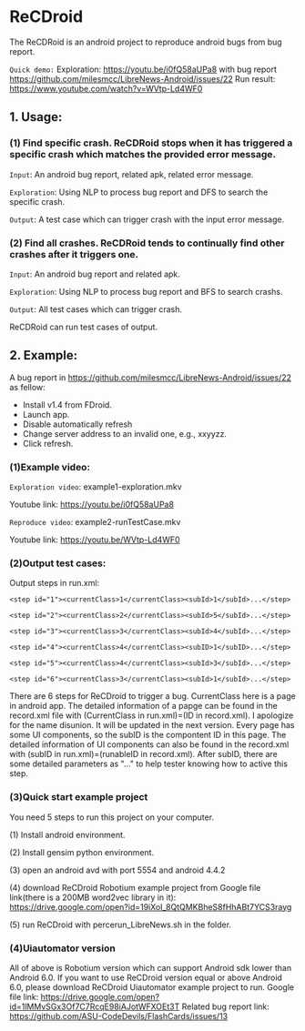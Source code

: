 # ReCDroid

The ReCDRoid is an android project to reproduce android bugs from bug report.

`Quick demo:` Exploration: https://youtu.be/i0fQ58aUPa8 with bug report https://github.com/milesmcc/LibreNews-Android/issues/22
              Run result: https://www.youtube.com/watch?v=WVtp-Ld4WF0


## 1. Usage:
### (1) Find specific crash. ReCDRoid stops when it has triggered a specific crash which matches the provided error message.
`Input`: An android bug report, related apk, related error message.

`Exploration`: Using NLP to process bug report and DFS to search the specific crash.

`Output`: A test case which can trigger crash with the input error message.


### (2) Find all crashes. ReCDRoid tends to continually find other crashes after it triggers one.
`Input`: An android bug report and related apk.

`Exploration`: Using NLP to process bug report and BFS to search crashs.

`Output`: All test cases which can trigger crash.

ReCDRoid can run test cases of output.

## 2. Example:
A bug report in https://github.com/milesmcc/LibreNews-Android/issues/22 as fellow:

- Install v1.4 from FDroid.
- Launch app.
- Disable automatically refresh
- Change server address to an invalid one, e.g., xxyyzz.
- Click refresh.



### (1)Example video:

`Exploration video`: example1-exploration.mkv

Youtube link: https://youtu.be/i0fQ58aUPa8

`Reproduce video`: example2-runTestCase.mkv

Youtube link: https://youtu.be/WVtp-Ld4WF0

### (2)Output test cases:
Output steps in run.xml: 

```
<step id="1"><currentClass>1</currentClass><subId>1</subId>...</step>
 
<step id="2"><currentClass>2</currentClass><subId>5</subId>...</step>

<step id="3"><currentClass>3</currentClass><subId>4</subId>...</step>

<step id="4"><currentClass>4</currentClass><subID>1</subID>...</step>

<step id="5"><currentClass>4</currentClass><subId>3</subId>...</step>

<step id="6"><currentClass>3</currentClass><subId>1</subId>...</step>
```

There are 6 steps for ReCDroid to trigger a bug. CurrentClass here is a page in android app. The detailed information of a papge can be found in the record.xml file with (CurrentClass in run.xml)=(ID in record.xml). I apologize for the name disunion. It will be updated in the next version. Every page has some UI components, so the subID is the compontent ID in this page. The detailed information of UI components can also be found in the record.xml with (subID in run.xml)=(runableID in record.xml). After subID, there are some detailed parameters as "..." to help tester knowing how to active this step.

### (3)Quick start example project
You need 5 steps to run this project on your computer.

(1) Install android environment.

(2) Install gensim python environment.

(3) open an android avd with port 5554 and android 4.4.2

(4) download ReCDroid Robotium example project from Google file link(there is a 200MB word2vec library in it): https://drive.google.com/open?id=19iXoI_8QtQMKBheS8fHhABt7YCS3rayg

(5) run ReCDroid with percerun_LibreNews.sh in the folder.

### (4)Uiautomator version
All of above is Robotium version which can support Android sdk lower than Android 6.0.
If you want to use ReCDroid version equal or above Android 6.0, please download ReCDroid Uiautomator example project to run. Google file link: https://drive.google.com/open?id=1lMMvSGx3Of7C7RcqE98iAJotWFXOEt3T
Related bug report link: https://github.com/ASU-CodeDevils/FlashCards/issues/13
